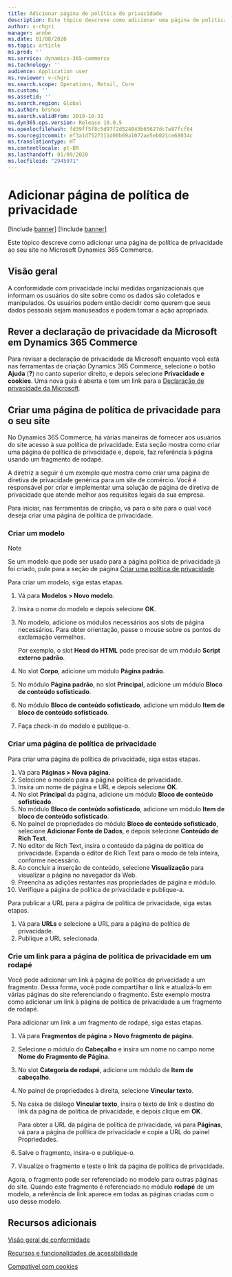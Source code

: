```yaml
---
title: Adicionar página de política de privacidade
description: Este tópico descreve como adicionar uma página de política de privacidade ao seu site no Microsoft Dynamics 365 Commerce.
author: v-chgri
manager: annbe
ms.date: 01/08/2020
ms.topic: article
ms.prod: ''
ms.service: dynamics-365-commerce
ms.technology: ''
audience: Application user
ms.reviewer: v-chgri
ms.search.scope: Operations, Retail, Core
ms.custom: ''
ms.assetid: ''
ms.search.region: Global
ms.author: brshoo
ms.search.validFrom: 2019-10-31
ms.dyn365.ops.version: Release 10.0.5
ms.openlocfilehash: fd39ff5f8c5d97f2d524043b65627dc7e87fcf64
ms.sourcegitcommit: ef3a1d7527311d00b69a1072ae5eb021ce68034c
ms.translationtype: HT
ms.contentlocale: pt-BR
ms.lasthandoff: 01/09/2020
ms.locfileid: "2945971"
---
```

# <a name="add-a-privacy-policy-page"></a>Adicionar página de política de privacidade

[!include [banner](includes/preview-banner.md)]
[!include [banner](includes/banner.md)]

Este tópico descreve como adicionar uma página de política de privacidade ao seu site no Microsoft Dynamics 365 Commerce.

## <a name="overview"></a>Visão geral

A conformidade com privacidade inclui medidas organizacionais que informam os usuários do site sobre como os dados são coletados e manipulados. Os usuários podem então decidir como querem que seus dados pessoais sejam manuseados e podem tomar a ação apropriada.

## <a name="review-the-microsoft-privacy-statement-in-dynamics-365-commerce"></a>Rever a declaração de privacidade da Microsoft em Dynamics 365 Commerce

Para revisar a declaração de privacidade da Microsoft enquanto você está nas ferramentas de criação Dynamics 365 Commerce, selecione o botão **Ajuda** (**?**) no canto superior direito, e depois selecione **Privacidade e cookies**. Uma nova guia é aberta e tem um link para a [Declaração de privacidade da Microsoft](https://privacy.microsoft.com/privacystatement).

## <a name="build-a-privacy-policy-page-for-your-site"></a>Criar uma página de política de privacidade para o seu site

No Dynamics 365 Commerce, há várias maneiras de fornecer aos usuários do site acesso à sua política de privacidade. Esta seção mostra como criar uma página de política de privacidade e, depois, faz referência à página usando um fragmento de rodapé.

A diretriz a seguir é um exemplo que mostra como criar uma página de diretiva de privacidade genérica para um site de comércio. Você é responsável por criar e implementar uma solução de página de diretiva de privacidade que atende melhor aos requisitos legais da sua empresa.

Para iniciar, nas ferramentas de criação, vá para o site para o qual você deseja criar uma página de política de privacidade.

### <a name="create-a-template"></a>Criar um modelo

> [!NOTE]
> Se um modelo que pode ser usado para a página política de privacidade já foi criado, pule para a seção de página [Criar uma política de privacidade](#build-a-privacy-policy-page).

Para criar um modelo, siga estas etapas.

1. Vá para **Modelos \> Novo modelo**.
1. Insira o nome do modelo e depois selecione **OK**.
1. No modelo, adicione os módulos necessários aos slots de página necessários. Para obter orientação, passe o mouse sobre os pontos de exclamação vermelhos.

    Por exemplo, o slot **Head do HTML** pode precisar de um módulo **Script externo padrão**.

1. No slot **Corpo**, adicione um módulo **Página padrão**.
1. No módulo **Página padrão**, no slot **Principal**, adicione um módulo **Bloco de conteúdo sofisticado**.
1. No módulo **Bloco de conteúdo sofisticado**, adicione um módulo **Item de bloco de conteúdo sofisticado**.
1. Faça check-in do modelo e publique-o.

### <a name="build-a-privacy-policy-page"></a>Criar uma página de política de privacidade

Para criar uma página de política de privacidade, siga estas etapas.

1. Vá para **Páginas \> Nova página**.
1. Selecione o modelo para a página política de privacidade.
1. Insira um nome de página e URL e depois selecione **OK**. 
1. No slot **Principal** da página, adicione um módulo **Bloco de conteúdo sofisticado**.
1. No módulo **Bloco de conteúdo sofisticado**, adicione um módulo **Item de bloco de conteúdo sofisticado**.
1. No painel de propriedades do módulo **Bloco de conteúdo sofisticado**, selecione **Adicionar Fonte de Dados**, e depois selecione **Conteúdo de Rich Text**.
1. No editor de Rich Text, insira o conteúdo da página de política de privacidade. Expanda o editor de Rich Text para o modo de tela inteira, conforme necessário.
1. Ao concluir a inserção de conteúdo, selecione **Visualização** para visualizar a página no navegador da Web.
1. Preencha as adições restantes nas propriedades de página e módulo.
1. Verifique a página de política de privacidade e publique-a.

Para publicar a URL para a página de política de privacidade, siga estas etapas.

1. Vá para **URLs** e selecione a URL para a página de política de privacidade.
1. Publique a URL selecionada.

### <a name="create-a-link-to-the-privacy-policy-page-in-a-footer"></a>Crie um link para a página de política de privacidade em um rodapé

Você pode adicionar um link à página de política de privacidade a um fragmento. Dessa forma, você pode compartilhar o link e atualizá-lo em várias páginas do site referenciando o fragmento. Este exemplo mostra como adicionar um link à página de política de privacidade a um fragmento de rodapé.

Para adicionar um link a um fragmento de rodapé, siga estas etapas.

1. Vá para **Fragmentos de página \> Novo fragmento de página**.
1. Selecione o módulo do **Cabeçalho** e insira um nome no campo nome **Nome do Fragmento de Página**.
1. No slot **Categoria de rodapé**, adicione um módulo de **Item de cabeçalho**.
1. No painel de propriedades à direita, selecione **Vincular texto**.
1. Na caixa de diálogo **Vincular texto**, insira o texto de link e destino do link da página de política de privacidade, e depois clique em **OK**.

    Para obter a URL da página de política de privacidade, vá para **Páginas**, vá para a página de política de privacidade e copie a URL do painel Propriedades.

1. Salve o fragmento, insira-o e publique-o.
1. Visualize o fragmento e teste o link da página de política de privacidade.

Agora, o fragmento pode ser referenciado no modelo para outras páginas do site. Quando este fragmento é referenciado no módulo **rodapé** de um modelo, a referência de link aparece em todas as páginas criadas com o uso desse modelo.

## <a name="additional-resources"></a>Recursos adicionais

[Visão geral de conformidade](compliance-overview.md)

[Recursos e funcionalidades de acessibilidade](accessibility.md)

[Compatível com cookies](cookie-compliance.md)
